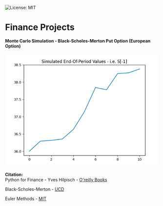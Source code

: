 ![License: MIT](https://img.shields.io/badge/License-MIT-blue.svg) 

# Finance Projects    

**Monte Carlo Simulation - Black-Scholes-Merton Put Option (European Option)**        

![image](MonteCarlo/monte_carlo_plot.png)    

**Citation:**   
Python for Finance - Yves Hilpisch - [O'reilly Books]( https://learning.oreilly.com/library/view/python-for-finance/9781491945360/)  

Black-Scholes-Merton - [UCD](https://maths.ucd.ie/courses/mst3024/section4-3.pdf)  

Euler Methods - [MIT](https://web.mit.edu/10.001/Web/Course_Notes/Differential_Equations_Notes/node3.html)  
